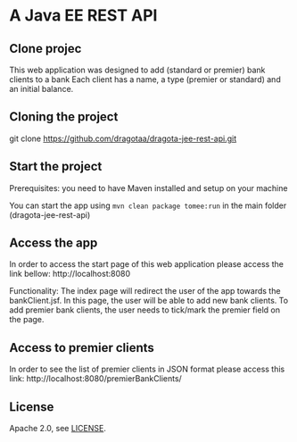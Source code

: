 # A Java EE REST API

## Clone projec

This web application was designed to add (standard or premier) bank clients to a bank 
Each client has a name, a type (premier or standard) and an initial balance.

## Cloning the project

git clone https://github.com/dragotaa/dragota-jee-rest-api.git

## Start the project

Prerequisites: you need to have Maven installed and setup on your machine

You can start the app using `mvn clean package tomee:run` in the main folder (dragota-jee-rest-api)
 
## Access the app

In order to access the start page of this web application please access the link bellow: 
http://localhost:8080 

Functionality:
The index page will redirect the user of the app towards the bankClient.jsf.
In this page, the user will be able to add new bank clients.
To add premier bank clients, the user needs to tick/mark the premier field on the page. 

## Access to premier clients

In order to see the list of premier clients in JSON format please access this link: 
http://localhost:8080/premierBankClients/ 

## License

Apache 2.0, see [LICENSE](LICENSE).
